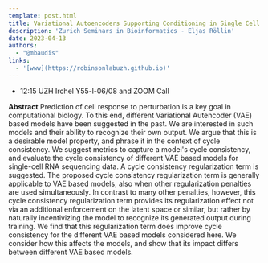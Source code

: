 ```yaml
---
template: post.html
title: Variational Autoencoders Supporting Conditioning in Single Cell Transcriptomics and Their Consistency
description: 'Zurich Seminars in Bioinformatics - Eljas Röllin'
date: 2023-04-13
authors:
  - "@mbaudis"
links:
  - '[www](https://robinsonlabuzh.github.io)'
---
```


* 12:15 UZH Irchel Y55-l-06/08 and ZOOM Call

**Abstract** Prediction of cell response to perturbation is a key goal in computational biology. To this end, different Variational Autencoder (VAE) based models have been suggested in the past. We are interested in such models and their ability to recognize their own output. We argue that this is a desirable model property, and phrase it in the context of cycle consistency.<!--more--> We suggest metrics to capture a model's cycle consistency, and evaluate the cycle consistency of different VAE based models for single-cell RNA sequencing data. A cycle consistency regularization term is suggested. The proposed cycle consistency regularization term is generally applicable to VAE based models, also when other regularization penalties are used simultaneously. In contrast to many other penalties, however, this cycle consistency regularization term provides its regularization effect not via an additional enforcement on the latent space or similar, but rather by naturally incentivizing the model to recognize its generated output during training. We find that this regularization term does improve cycle consistency for the different VAE based models considered here.  We consider how this affects the models, and show that its impact differs between different VAE based models.


